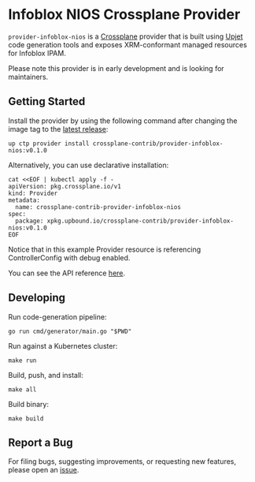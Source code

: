 # Infoblox NIOS Crossplane Provider

`provider-infoblox-nios` is a [Crossplane](https://crossplane.io/) provider that
is built using [Upjet](https://github.com/crossplane/upjet) code
generation tools and exposes XRM-conformant managed resources for
Infoblox IPAM.

Please note this provider is in early development and is looking for maintainers.

## Getting Started

Install the provider by using the following command after changing the image tag
to the [latest release](https://marketplace.upbound.io/providers/crossplane-contrib/provider-infoblox-nios):

```shell
up ctp provider install crossplane-contrib/provider-infoblox-nios:v0.1.0
```

Alternatively, you can use declarative installation:

```shell
cat <<EOF | kubectl apply -f -
apiVersion: pkg.crossplane.io/v1
kind: Provider
metadata:
  name: crossplane-contrib-provider-infoblox-nios
spec:
  package: xpkg.upbound.io/crossplane-contrib/provider-infoblox-nios:v0.1.0
EOF
```

Notice that in this example Provider resource is referencing ControllerConfig with debug enabled.

You can see the API reference [here](https://doc.crds.dev/github.com/crossplane-contrib/provider-infoblox-nios).

## Developing

Run code-generation pipeline:

```console
go run cmd/generator/main.go "$PWD"
```

Run against a Kubernetes cluster:

```console
make run
```

Build, push, and install:

```console
make all
```

Build binary:

```console
make build
```

## Report a Bug

For filing bugs, suggesting improvements, or requesting new features, please
open an [issue](https://github.com/crossplane-contrib/provider-infoblox-nios/issues).
